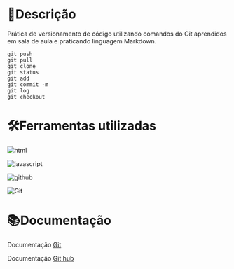 # 📄Descrição
 Prática de versionamento de código utilizando comandos do Git aprendidos em sala de aula e praticando linguagem Markdown.
  ```
 git push
 git pull
 git clone
 git status
 git add 
 git commit -m
 git log
 git checkout
 ```

# 🛠️Ferramentas utilizadas
![html](https://img.shields.io/badge/HTML5-E34F26?style=for-the-badge&logo=html5&logoColor=white)

![javascript](https://img.shields.io/badge/JavaScript-F7DF1E?style=for-the-badge&logo=javascript&logoColor=black)

![github](	https://img.shields.io/badge/GitHub-100000?style=for-the-badge&logo=github&logoColor=white)

![Git](https://img.shields.io/badge/GIT-E44C30?style=for-the-badge&logo=git&logoColor=white)

# 📚Documentação
Documentação [Git](https://git-scm.com/doc)

Documentação [Git hub](https://docs.github.com/pt/get-started/writing-on-github/getting-started-with-writing-and-formatting-on-github/quickstart-for-writing-on-github)
